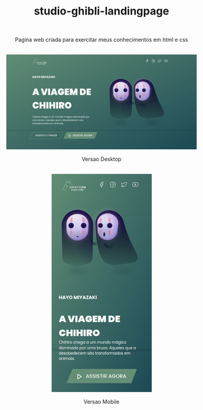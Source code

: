 <div align="center">
  <h1>studio-ghibli-landingpage</h1>
  <br>
  <p>Pagina web criada para exercitar meus conhecimentos em html e css
  </p>

  <br>

  <img src="./.github/desktop.png" alt="desktop">
  <p>
    Versao Desktop
  </p>

  <br>
  <img src="./.github/mobile.png" alt="mobile">
  <p>
    Versao Mobile
  </p>
</div>
